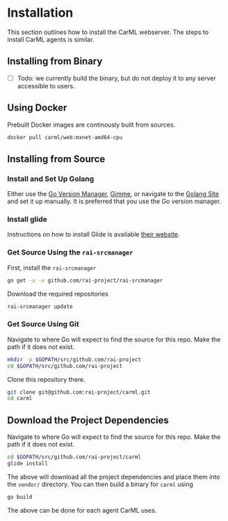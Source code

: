 # Installation

This section outlines how to install the CarML webserver. 
The steps to install CarML agents is similar.

## Installing from Binary

- [ ] Todo: we currently build the binary, but do not deploy it to any server accessible to users.

## Using Docker

Prebuilt Docker images are continously built from sources. 

```.bash
docker pull carml/web:mxnet-amd64-cpu
```

## Installing from Source

### Install and Set Up Golang

Either use the [Go Version Manager](https://github.com/moovweb/gvm),
[Gimme](https://github.com/travis-ci/gimme), or 
navigate to the [Golang Site](https://golang.org/) and set it up manually.
It is preferred that you use the Go version manager.

### Install glide

Instructions on how to install Glide is available [their website](https://github.com/Masterminds/glide).

### Get Source Using the `rai-srcmanager`

First, install the `rai-srcmanager`

```.bash
go get -u -v github.com/rai-project/rai-srcmanager
```

Download the required repositories

```.bash
rai-srcmanager update
```


### Get Source Using Git

Navigate to where Go will expect to find the source for this repo. Make the path if it does not exist.

```.bash
mkdir -p $GOPATH/src/github.com/rai-project
cd $GOPATH/src/github.com/rai-project
```

Clone this repository there.

```.bash
git clone git@github.com:rai-project/carml.git
cd carml
```

## Download the Project Dependencies

Navigate to where Go will expect to find the source for this repo. Make the path if it does not exist.

```.bash
cd $GOPATH/src/github.com/rai-project/carml
glide install
```

The above will download all the project dependencies and place them into the `vendor/` directory.
You can then build a binary for `carml` using 

```.bash
go build
```

The above can be done for each agent CarML uses.
